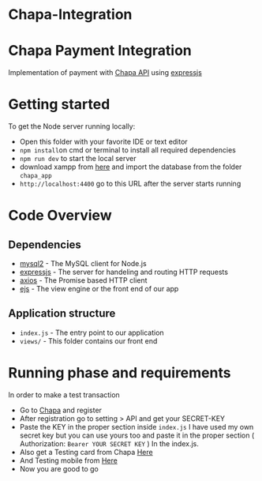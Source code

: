 # Chapa-Integration
# Chapa Payment Integration
 Implementation of payment with [Chapa API](https://developer.chapa.co/docs/overview) using [expressjs](https://github.com/expressjs/express)

# Getting started
To get the Node server running locally:
- Open this folder with your favorite IDE or text editor
- <code>npm install</code>on cmd or terminal to install all required dependencies
- <code>npm run dev</code> to start the local server
- download xampp from [here](https://www.apachefriends.org/download.html) and import the database from the folder <code>chapa_app</code>
- <code>http://localhost:4400</code> go to this URL after the server starts running

# Code Overview

## Dependencies
- [mysql2](https://github.com/sidorares/node-mysql2) - The MySQL client for Node.js
- [expressjs](https://github.com/expressjs/express) - The server for handeling and routing HTTP requests
- [axios](https://github.com/axios/axios) - The Promise based HTTP client
- [ejs](https://github.com/mde/ejs) - The view engine or the front end of our app

## Application structure
- <code>index.js</code> - The entry point to our application
- <code>views/</code> - This folder contains our front end

# Running phase and requirements

In order to make a test transaction

- Go to [Chapa](https://dashboard.chapa.co/register) and register
- After registration go to setting > API and get your SECRET-KEY
- Paste the KEY in the proper section inside <code>index.js</code> I have used my own secret key but you can use yours too and paste it in the proper section ( Authorization: `Bearer YOUR SECRET KEY` ) In the index.js.
- Also get a Testing card from Chapa [Here](https://developer.chapa.co/docs/testing-cards/) 
- And Testing mobile from [Here](https://developer.chapa.co/docs/testing-mobile/)
- Now you are good to go
